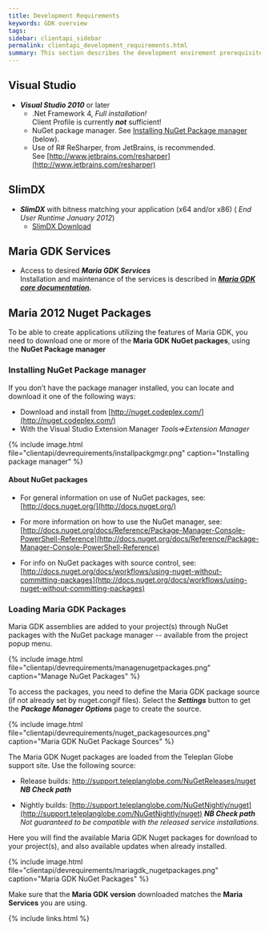 ```yaml
---
title: Development Requirements
keywords: GDK overview
tags:
sidebar: clientapi_sidebar
permalink: clientapi_development_requirements.html
summary: This section describes the development envirement prerequisites for creating applications with Maria GDK. 
---
```


## Visual Studio
* ***Visual Studio 2010*** or later
    * .Net Framework 4, *Full installation!* <br>
     Client Profile is currently ***not*** sufficient!
    * NuGet package manager. See [Installing NuGet Package manager](maria_gdk/programming/prerequisites&#installing_nuget_package_manager) (below).
    * Use of R# ReSharper, from JetBrains, is recommended. <br>
      See [http://www.jetbrains.com/resharper](http://www.jetbrains.com/resharper)

## SlimDX
* ***SlimDX*** with bitness matching your application (x64 and/or x86) ( *End User Runtime January 2012*)
    * [SlimDX Download](http://slimdx.org/download.php)

## Maria GDK Services
* Access to desired ***Maria GDK Services*** <br>
  Installation and maintenance of the services is described in ***[Maria GDK core documentation](core_landing_page.html#services).***

## Maria 2012 Nuget Packages
To be able to create applications utilizing the features of Maria GDK, you need to download one or more of the **Maria GDK NuGet packages**, using the **NuGet Package manager**

### Installing NuGet Package manager

If you don’t have the package manager installed, you can locate and download it one of the following ways:

*  Download and install from [http://nuget.codeplex.com/](http://nuget.codeplex.com/) 
*  With the Visual Studio Extension Manager *Tools⇒Extension Manager* 

{% include image.html file="clientapi/devrequirements/installpackgmgr.png" caption="Installing package manager" %}

#### About NuGet packages
*  For general information on use of NuGet packages, see:<br>
 [http://docs.nuget.org/](http://docs.nuget.org/)

*  For more information on how to use the NuGet manager, see:<br> [http://docs.nuget.org/docs/Reference/Package-Manager-Console-PowerShell-Reference](http://docs.nuget.org/docs/Reference/Package-Manager-Console-PowerShell-Reference)

*  For info on NuGet packages with source control, see:<br> [http://docs.nuget.org/docs/workflows/using-nuget-without-committing-packages](http://docs.nuget.org/docs/workflows/using-nuget-without-committing-packages)


### Loading Maria GDK Packages 
Maria GDK assemblies are added to your project(s) through NuGet packages with the NuGet package manager -- available from the project popup menu.<br>

{% include image.html file="clientapi/devrequirements/managenugetpackages.png" caption="Manage NuGet Packages" %}

To access the packages, you need to define the Maria GDK package source (if not already set by nuget.congif files). Select the ***Settings*** button to get the ***Package Manager Options*** page to create the source.

{% include image.html file="clientapi/devrequirements/nuget_packagesources.png" caption="Maria GDK NuGet Package Sources" %}

The Maria GDK Nuget packages are loaded from the Teleplan Globe support site. Use the following source:

*  Release builds: http://support.teleplanglobe.com/NuGetReleases/nuget ***NB Check path***

*  Nightly builds: [http://support.teleplanglobe.com/NuGetNightly/nuget](http://support.teleplanglobe.com/NuGetNightly/nuget) ***NB Check path***<br>
   *Not guaranteed to be compatible with the released service installations.* 

Here you will find the available Maria GDK Nuget packages for download to your project(s), and also available updates when already installed.

{% include image.html file="clientapi/devrequirements/mariagdk_nugetpackages.png" caption="Maria GDK NuGet Packages" %}

Make sure that the **Maria GDK version** downloaded matches the **Maria Services** you are using.

{% include links.html %}